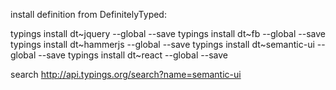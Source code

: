 install definition from DefinitelyTyped:

typings install dt~jquery --global --save
typings install dt~fb --global --save
typings install dt~hammerjs --global --save
typings install dt~semantic-ui --global --save
typings install dt~react --global --save


search
http://api.typings.org/search?name=semantic-ui